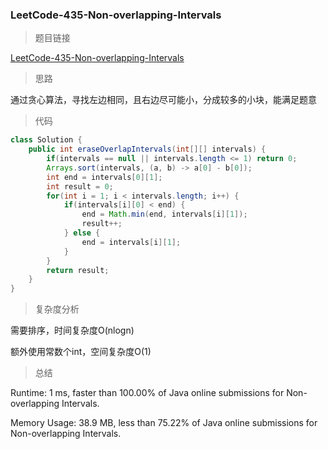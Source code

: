 ### LeetCode-435-Non-overlapping-Intervals

> 题目链接

[LeetCode-435-Non-overlapping-Intervals](https://leetcode.com/problems/non-overlapping-intervals/)

> 思路

通过贪心算法，寻找左边相同，且右边尽可能小，分成较多的小块，能满足题意

> 代码

```java
class Solution {
    public int eraseOverlapIntervals(int[][] intervals) {
        if(intervals == null || intervals.length <= 1) return 0;
        Arrays.sort(intervals, (a, b) -> a[0] - b[0]);
        int end = intervals[0][1];
        int result = 0;
        for(int i = 1; i < intervals.length; i++) {
            if(intervals[i][0] < end) {
                end = Math.min(end, intervals[i][1]);
                result++;
            } else {
                end = intervals[i][1];
            }
        }
        return result;
    }
}
```

> 复杂度分析

需要排序，时间复杂度O(nlogn)

额外使用常数个int，空间复杂度O(1)

> 总结

Runtime: 1 ms, faster than 100.00% of Java online submissions for Non-overlapping Intervals.

Memory Usage: 38.9 MB, less than 75.22% of Java online submissions for Non-overlapping Intervals.

